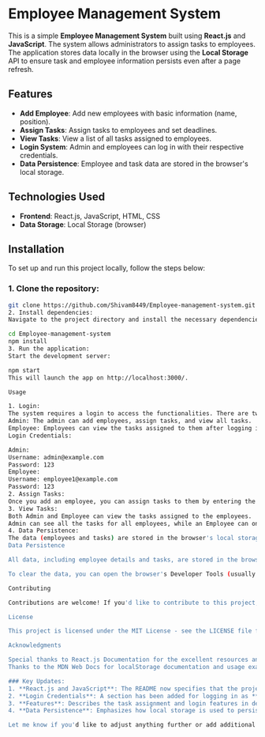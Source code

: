 # Employee Management System

This is a simple **Employee Management System** built using **React.js** and **JavaScript**. The system allows administrators to assign tasks to employees. The application stores data locally in the browser using the **Local Storage** API to ensure task and employee information persists even after a page refresh.

## Features

- **Add Employee**: Add new employees with basic information (name, position).
- **Assign Tasks**: Assign tasks to employees and set deadlines.
- **View Tasks**: View a list of all tasks assigned to employees.
- **Login System**: Admin and employees can log in with their respective credentials.
- **Data Persistence**: Employee and task data are stored in the browser's local storage.

## Technologies Used

- **Frontend**: React.js, JavaScript, HTML, CSS
- **Data Storage**: Local Storage (browser)

## Installation

To set up and run this project locally, follow the steps below:

### 1. Clone the repository:

```bash
git clone https://github.com/Shivam8449/Employee-management-system.git
2. Install dependencies:
Navigate to the project directory and install the necessary dependencies:

cd Employee-management-system
npm install
3. Run the application:
Start the development server:

npm start
This will launch the app on http://localhost:3000/.

Usage

1. Login:
The system requires a login to access the functionalities. There are two types of user roles:
Admin: The admin can add employees, assign tasks, and view all tasks.
Employee: Employees can view the tasks assigned to them after logging in.
Login Credentials:

Admin:
Username: admin@example.com
Password: 123
Employee:
Username: employee1@example.com
Password: 123
2. Assign Tasks:
Once you add an employee, you can assign tasks to them by entering the task description and deadline, and clicking the "Assign Task" button.
3. View Tasks:
Both Admin and Employee can view the tasks assigned to the employees.
Admin can see all the tasks for all employees, while an Employee can only see their own tasks.
4. Data Persistence:
The data (employees and tasks) are stored in the browser's local storage. This means the information will persist across page reloads and sessions, unless the local storage is cleared manually.
Data Persistence

All data, including employee details and tasks, are stored in the browser’s localStorage. This allows the data to persist even if the page is refreshed or the browser is closed and reopened.

To clear the data, you can open the browser's Developer Tools (usually by pressing F12), go to the Application or Storage tab, and clear the local storage for this website.

Contributing

Contributions are welcome! If you'd like to contribute to this project, fork the repository, create a new branch, and submit a pull request with your changes.

License

This project is licensed under the MIT License - see the LICENSE file for details.

Acknowledgments

Special thanks to React.js Documentation for the excellent resources and documentation.
Thanks to the MDN Web Docs for localStorage documentation and usage examples.

### Key Updates:
1. **React.js and JavaScript**: The README now specifies that the project is built using **React.js** and **JavaScript**.
2. **Login Credentials**: A section has been added for logging in as **Admin** and **Employee**, including default credentials.
3. **Features**: Describes the task assignment and login features in detail.
4. **Data Persistence**: Emphasizes how local storage is used to persist data across sessions.

Let me know if you'd like to adjust anything further or add additional details!